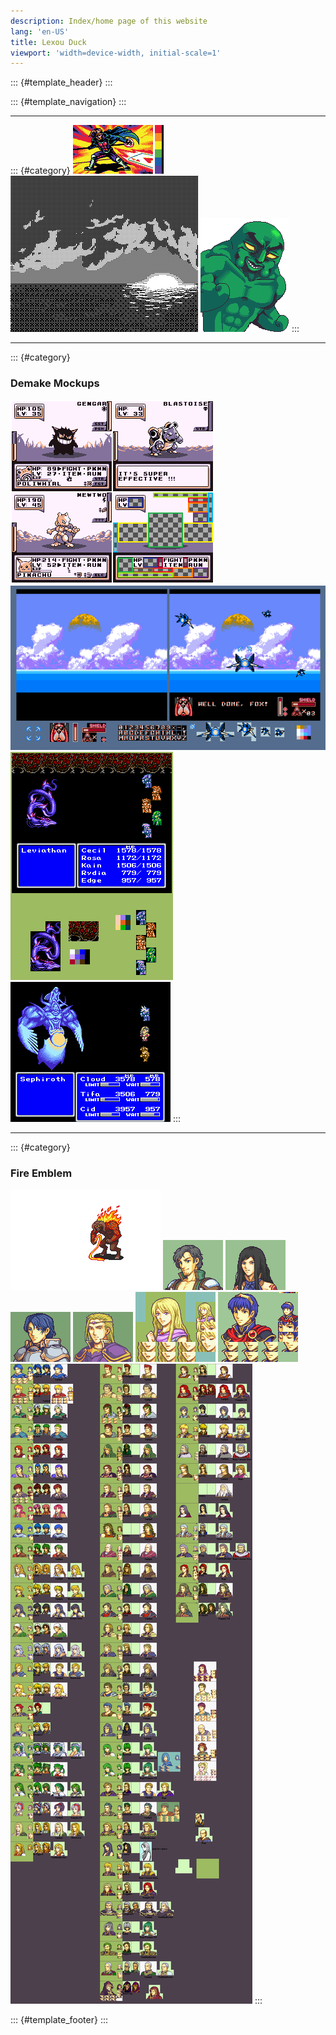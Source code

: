 ```yaml
---
description: Index/home page of this website
lang: 'en-US'
title: Lexou Duck
viewport: 'width=device-width, initial-scale=1'
---
```


::: {#template_header}
:::

::: {#template_navigation}
:::

------------------------------------------------------------------------

::: {#category}
![](assets/pixelart/gambit.png) ![](assets/pixelart/sunset.png)
![](assets/pixelart/mantador.png)
:::

------------------------------------------------------------------------

::: {#category}
### Demake Mockups

![](assets/pixelart/pokemon-critique.png)
![](assets/pixelart/demake-starfox.png)
![](assets/pixelart/demake-ff4.png) ![](assets/pixelart/demake-ff7.png)
:::

------------------------------------------------------------------------

::: {#category}
### Fire Emblem

![](assets/pixelart/fe_balrog.gif) ![](assets/pixelart/fe_adri.png)
![](assets/pixelart/fe_shanoa.png) ![](assets/pixelart/fe_horace.png)
![](assets/pixelart/fe_hero-bern.png)
![](assets/pixelart/fe_hero-elimine.png)
![](assets/pixelart/fe_marth.png) ![](assets/pixelart/fe_fe4.png)
:::

::: {#template_footer}
:::
